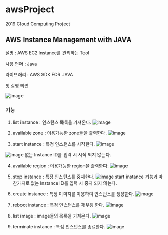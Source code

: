 # awsProject

2019 Cloud Computing Project 

<h2>AWS Instance Management with JAVA</h2>

설명 : AWS EC2 Instance를 관리하는 Tool

사용 언어 : Java

라이브러리 : AWS SDK FOR JAVA

첫 실행 화면

![image](https://user-images.githubusercontent.com/38209962/100059747-eb116c80-2e6e-11eb-81fa-931496cb52ac.png)

<h3>기능</h3>

1. list instance : 인스턴스 목록을 가져온다.
![image](https://user-images.githubusercontent.com/38209962/100059924-2d3aae00-2e6f-11eb-9d35-146688da44bf.png)

2. available zone : 이용가능한 zone들을 출력한다.
![image](https://user-images.githubusercontent.com/38209962/100060132-7be84800-2e6f-11eb-9921-371dce36f351.png)

3. start instance : 특정 인스턴스를 시작한다.
![image](https://user-images.githubusercontent.com/38209962/100060360-be118980-2e6f-11eb-8075-72a58b680376.png)

![image](https://user-images.githubusercontent.com/38209962/100060514-fd3fda80-2e6f-11eb-92fd-11cea644aad7.png)
없는 Instance ID를 입력 시 시작 되지 않는다.

4. available region : 이용가능한 region을 출력한다.
![image](https://user-images.githubusercontent.com/38209962/100060584-15aff500-2e70-11eb-9a2b-6c458cb0d8c5.png)

5. stop instance : 특정 인스턴스를 중지한다.
![image](https://user-images.githubusercontent.com/38209962/100060699-4132df80-2e70-11eb-8022-e268f7071161.png)
start instance 기능과 마찬가지로 없는 Instance ID를 입력 시 중지 되지 않는다.

6. create instance : 특정 이미지를 이용하여 인스턴스를 생성한다.
![image](https://user-images.githubusercontent.com/38209962/100060882-8fe07980-2e70-11eb-8837-6efc08549346.png)

7. reboot instance : 특정 인스턴스를 재부팅 한다.
![image](https://user-images.githubusercontent.com/38209962/100060985-b3a3bf80-2e70-11eb-9152-397370b47b35.png)

8. list image : image들의 목록을 가져온다.
![image](https://user-images.githubusercontent.com/38209962/100061127-f4033d80-2e70-11eb-8505-8a466e56dadc.png)

9. terminate instance : 특정 인스턴스를 종료한다.
![image](https://user-images.githubusercontent.com/38209962/100061227-18f7b080-2e71-11eb-9ab5-a3af5bbc346b.png)

